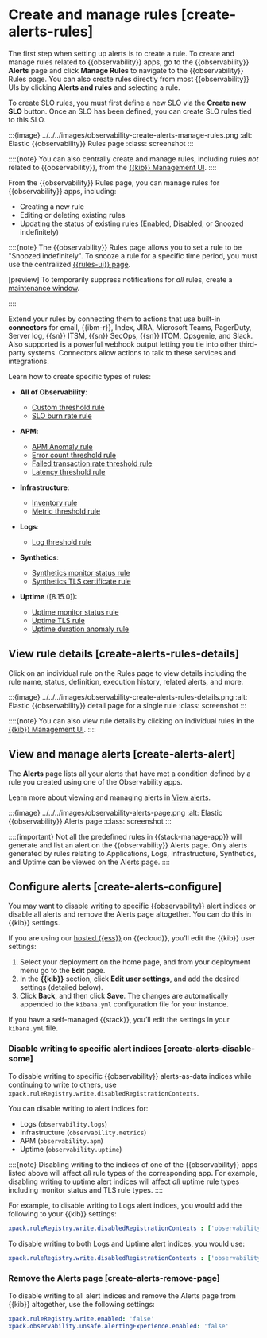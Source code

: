 # Create and manage rules [create-alerts-rules]

The first step when setting up alerts is to create a rule. To create and manage rules related to {{observability}} apps, go to the {{observability}} **Alerts** page and click **Manage Rules** to navigate to the {{observability}} Rules page. You can also create rules directly from most {{observability}} UIs by clicking **Alerts and rules** and selecting a rule.

To create SLO rules, you must first define a new SLO via the **Create new SLO** button. Once an SLO has been defined, you can create SLO rules tied to this SLO.

:::{image} ../../../images/observability-create-alerts-manage-rules.png
:alt: Elastic {{observability}} Rules page
:class: screenshot
:::

::::{note}
You can also centrally create and manage rules, including rules *not* related to {{observability}}, from the [{{kib}} Management UI](../../../explore-analyze/alerts-cases/alerts/create-manage-rules.md).
::::


From the {{observability}} Rules page, you can manage rules for {{observability}} apps, including:

* Creating a new rule
* Editing or deleting existing rules
* Updating the status of existing rules (Enabled, Disabled, or Snoozed indefinitely)

::::{note}
The {{observability}} Rules page allows you to set a rule to be "Snoozed indefinitely". To snooze a rule for a specific time period, you must use the centralized [{{rules-ui}} page](../../../explore-analyze/alerts-cases/alerts/create-manage-rules.md).

[preview] To temporarily suppress notifications for *all* rules, create a [maintenance window](../../../explore-analyze/alerts-cases/alerts/maintenance-windows.md).

::::


Extend your rules by connecting them to actions that use built-in **connectors** for email, {{ibm-r}}, Index, JIRA, Microsoft Teams, PagerDuty, Server log, {{sn}} ITSM, {{sn}} SecOps, {{sn}} ITOM, Opsgenie, and Slack. Also supported is a powerful webhook output letting you tie into other third-party systems. Connectors allow actions to talk to these services and integrations.

Learn how to create specific types of rules:

* **All of Observability**:

    * [Custom threshold rule](../../../solutions/observability/incident-management/create-custom-threshold-rule.md)
    * [SLO burn rate rule](../../../solutions/observability/incident-management/create-an-slo-burn-rate-rule.md)

* **APM**:

    * [APM Anomaly rule](../../../solutions/observability/incident-management/create-an-apm-anomaly-rule.md)
    * [Error count threshold rule](../../../solutions/observability/incident-management/create-an-error-count-threshold-rule.md)
    * [Failed transaction rate threshold rule](../../../solutions/observability/incident-management/create-an-error-count-threshold-rule.md)
    * [Latency threshold rule](../../../solutions/observability/incident-management/create-latency-threshold-rule.md)

* **Infrastructure**:

    * [Inventory rule](../../../solutions/observability/incident-management/create-an-inventory-rule.md)
    * [Metric threshold rule](../../../solutions/observability/incident-management/create-metric-threshold-rule.md)

* **Logs**:

    * [Log threshold rule](../../../solutions/observability/incident-management/create-log-threshold-rule.md)

* **Synthetics**:

    * [Synthetics monitor status rule](../../../solutions/observability/incident-management/create-monitor-status-rule.md#monitor-status-alert-synthetics)
    * [Synthetics TLS certificate rule](../../../solutions/observability/incident-management/create-tls-certificate-rule.md#tls-rule-synthetics)

* **Uptime** ([8.15.0]):

    * [Uptime monitor status rule](../../../solutions/observability/incident-management/create-monitor-status-rule.md#monitor-status-alert-uptime)
    * [Uptime TLS rule](../../../solutions/observability/incident-management/create-tls-certificate-rule.md#tls-rule-uptime)
    * [Uptime duration anomaly rule](../../../solutions/observability/incident-management/create-an-uptime-duration-anomaly-rule.md)



## View rule details [create-alerts-rules-details]

Click on an individual rule on the Rules page to view details including the rule name, status, definition, execution history, related alerts, and more.

:::{image} ../../../images/observability-create-alerts-rules-details.png
:alt: Elastic {{observability}} detail page for a single rule
:class: screenshot
:::

::::{note}
You can also view rule details by clicking on individual rules in the [{{kib}} Management UI](../../../explore-analyze/alerts-cases/alerts/create-manage-rules.md).
::::



## View and manage alerts [create-alerts-alert]

The **Alerts** page lists all your alerts that have met a condition defined by a rule you created using one of the Observability apps.

Learn more about viewing and managing alerts in [View alerts](../../../solutions/observability/incident-management/view-alerts.md).

:::{image} ../../../images/observability-alerts-page.png
:alt: Elastic {{observability}} Alerts page
:class: screenshot
:::

::::{important}
Not all the predefined rules in {{stack-manage-app}} will generate and list an alert on the {{observability}} Alerts page. Only alerts generated by rules relating to Applications, Logs, Infrastructure, Synthetics, and Uptime can be viewed on the Alerts page.
::::



## Configure alerts [create-alerts-configure]

You may want to disable writing to specific {{observability}} alert indices or disable all alerts and remove the Alerts page altogether. You can do this in {{kib}} settings.

If you are using our [hosted {{ess}}](https://www.elastic.co/cloud/elasticsearch-service) on {{ecloud}}, you’ll edit the {{kib}} user settings:

1. Select your deployment on the home page, and from your deployment menu go to the **Edit** page.
2. In the **{{kib}}** section, click **Edit user settings**, and add the desired settings (detailed below).
3. Click **Back**, and then click **Save**. The changes are automatically appended to the `kibana.yml` configuration file for your instance.

If you have a self-managed {{stack}}, you’ll edit the settings in your `kibana.yml` file.


### Disable writing to specific alert indices [create-alerts-disable-some]

To disable writing to specific {{observability}} alerts-as-data indices while continuing to write to others, use `xpack.ruleRegistry.write.disabledRegistrationContexts`.

You can disable writing to alert indices for:

* Logs (`observability.logs`)
* Infrastructure (`observability.metrics`)
* APM (`observability.apm`)
* Uptime (`observability.uptime`)

::::{note}
Disabling writing to the indices of one of the {{observability}} apps listed above will affect *all* rule types of the corresponding app. For example, disabling writing to uptime alert indices will affect *all* uptime rule types including monitor status and TLS rule types.
::::


For example, to disable writing to Logs alert indices, you would add the following to your {{kib}} settings:

```yaml
xpack.ruleRegistry.write.disabledRegistrationContexts : ['observability.logs']
```

To disable writing to both Logs and Uptime alert indices, you would use:

```yaml
xpack.ruleRegistry.write.disabledRegistrationContexts : ['observability.logs', 'observability.uptime']
```


### Remove the Alerts page [create-alerts-remove-page]

To disable writing to all alert indices and remove the Alerts page from {{kib}} altogether, use the following settings:

```yaml
xpack.ruleRegistry.write.enabled: 'false'
xpack.observability.unsafe.alertingExperience.enabled: 'false'
```













